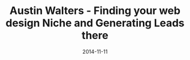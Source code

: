 ---
code: winterlocalhost201405
layout: post
published: true
title: Austin Walters - Finding your web design Niche and Generating Leads there
date: 2014-11-11
image: /winterlocalhost2014/austin-walters.png
image-thum: /winterlocalhost2014/austin-walters-thumb.png
categories: sketchnotes
speaker: AustinWaltersUK
tags:
  - winterlocalhost2014
  - live

---